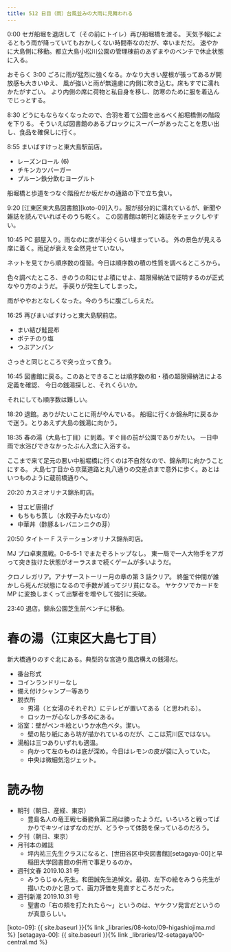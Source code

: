 ```yaml
---
title: 512 日目（雨）台風並みの大雨に見舞われる
---
```


0:00 セガ船堀を退店して（その前にトイレ）再び船堀橋を渡る。
天気予報によるともう雨が降っていてもおかしくない時間帯なのだが、幸いまだだ。
速やかに大島側に移動。都立大島小松川公園の管理棟前のあずまやのベンチで休止状態に入る。

おそらく 3:00 ごろに雨が猛烈に強くなる。かなり大きい屋根が張ってあるが開放感も大きいゆえ、
風が強いと雨が無遠慮に内側に吹き込む。床もすでに濡れかたがすごい。
より内側の席に荷物と私自身を移し、防寒のために服を着込んでじっとする。

8:30 どうにもならなくなったので、合羽を着て公園を出るべく船堀橋側の階段を下りる。
そういえば図書館のあるブロックにスーパーがあったことを思い出し、食品を確保しに行く。

8:55 まいばすけっと東大島駅前店。
* レーズンロール (6)
* チキンカツバーガー
* プルーン鉄分飲むヨーグルト

船堀橋と歩道をつなぐ階段だか坂だかの通路の下で立ち食い。

9:20 [江東区東大島図書館][koto-09]入り。服が部分的に濡れているが、新聞や雑誌を読んでいればそのうち乾く。
この図書館は朝刊と雑誌をチェックしやすい。

10:45 PC 部屋入り。雨なのに席が半分くらい埋まっている。
外の景色が見える席に着く。雨足が衰えを全然見せていない。

ネットを見てから順序数の復習。今日は順序数の積の性質を調べるところから。

色々調べたところ、きのうの和にせよ積にせよ、超限帰納法で証明するのが正式なやり方のようだ。
手戻りが発生してしまった。

雨がややおとなしくなった。今のうちに腹ごしらえだ。

16:25 再びまいばすけっと東大島駅前店。
* まい結び鮭昆布
* ポテチのり塩
* つぶアンパン

さっきと同じところで突っ立って食う。

16:45 図書館に戻る。このあとできることは順序数の和・積の超限帰納法による定義を確認、
今日の銭湯探しと、それくらいか。

それにしても順序数は難しい。

18:20 退館。ありがたいことに雨がやんでいる。
船堀に行くか錦糸町に戻るかで迷う。とりあえず大島の銭湯に向かう。

18:35 春の湯（大島七丁目）に到着。すぐ目の前が公園でありがたい。
一日中雨で水浴びできなかったぶん入念に入浴する。

ここまで来て足元の悪い中船堀橋に行くのは不自然なので、錦糸町に向かうことにする。
大島七丁目から京葉道路と丸八通りの交差点まで意外に歩く。あとはいつものように蔵前橋通りへ。

20:20 カスミオリナス錦糸町店。
* 甘エビ唐揚げ
* もちもち蒸し（水餃子みたいなの）
* 中華丼（酢豚＆レバニンニクの芽）

20:50 タイトー F ステーションオリナス錦糸町店。

<!-- https://www.sega-mj.net/mjac_p/R?H0LPS=%2FUJlOV8%2FOrtr%2F.rjrxlkLrTNrQgu54&7VAL9AP7=Txs5I5E&LDZF2APQ=@GvI51&DXSFRAP1=eig@ceftC05Z&libcndao=ndao -->
MJ プロ卓東風戦。0-6-5-1 でまたぞろトップなし。
東一局で一人大物手をアガって突き抜けた状態がオーラスまで続くゲームが多いようだ。

クロノレガリア。アナザーストーリー月の章の第 3 話クリア。
終盤で仲間が誰かしら死んだ状態になるので手数が減ってジリ貧になる。
ヤケクソでカードを MP に変換しまくって出撃者を増やして強引に突破。

23:40 退店。錦糸公園芝生前ベンチに移動。

# 春の湯（江東区大島七丁目）

新大橋通りのすぐ北にある。典型的な宮造り風店構えの銭湯だ。

* 番台形式
* コインランドリーなし
* 備え付けシャンプー等あり
* 脱衣所
  * 男湯（と女湯のそれぞれ）にテレビが置いてある（と思われる）。
  * ロッカーが心なしか多めにある。
* 浴室：壁がペンキ絵というか水色ベタ。潔い。
  * 壁の貼り紙にあら坊が描かれているのだが、ここは荒川区ではない。
* 湯船は三つありいずれも適温。
  * 向かって左のものは底が深め。今日はレモンの皮が袋に入っていた。
  * 中央は微細気泡ジェット。

# 読み物

* 朝刊（朝日、産経、東京）
  * 豊島名人の竜王戦七番勝負第二局は勝ったようだ。いろいろと戦ってばかりでキツイはずなのだが、どうやって体勢を保っているのだろう。
* 夕刊（朝日、東京）
* 月刊本の雑誌
  * 坪内祐三先生クラスになると、[世田谷区中央図書館][setagaya-00]と早稲田大学図書館の併用で事足りるのか。
* 週刊文春 2019.10.31 号
  * みうらじゅん先生。和田誠先生追悼文。最初、左下の絵をみうら先生が描いたのかと思って、画力評価を見直すところだった。
* 週刊新潮 2019.10.31 号
  * 聖書の「右の頬を打たれたら～」というのは、ヤケクソ発言だというのが真意らしい。

[koto-09]: {{ site.baseurl }}{% link _libraries/08-koto/09-higashiojima.md %}
[setagaya-00]: {{ site.baseurl }}{% link _libraries/12-setagaya/00-central.md %}
